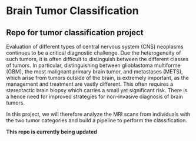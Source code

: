 # Brain Tumor Classification

## Repo for tumor classification project

Evaluation of different types of central nervous system (CNS) neoplasms continues to be a critical diagnostic challenge. Due the heterogeneity of such tumors, it is often difficult to distinguish between the different classes of tumors. In particular, distinguishing between glioblastoma multiforme (GBM), the most malignant primary brain tumor, and metastases (METS), which arise from tumors outside of the brain, is extremely important, as the management and treatment are vastly different. This often requires a stereotactic brain biopsy which carries a small yet significant risk. There is a hence need for improved strategies for non-invasive diagnosis of brain tumors.

In this project, we will therefore analyze the MRI scans from individuals with the two tumor categories and build a pipeline to perform the classification. 

**This repo is currently being updated**

